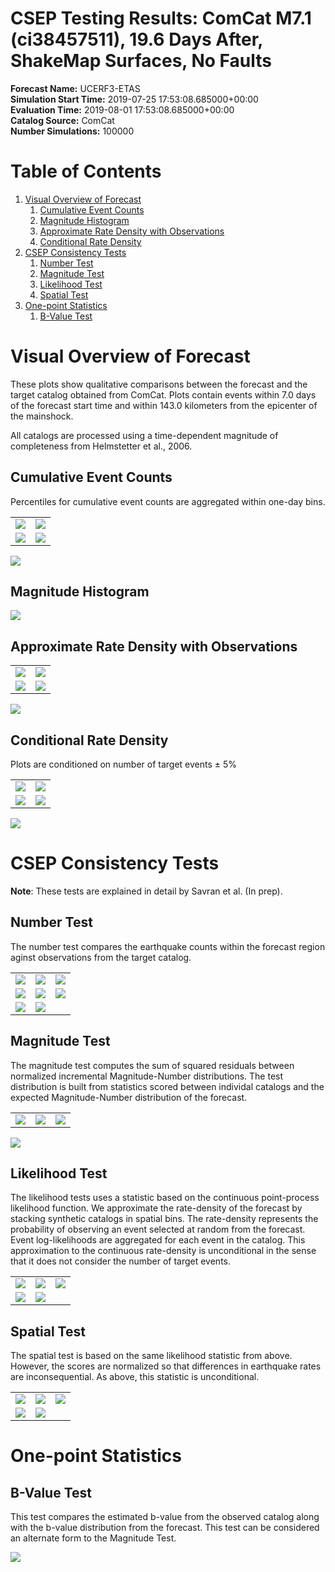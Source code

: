 # CSEP Testing Results: ComCat M7.1 (ci38457511), 19.6 Days After, ShakeMap Surfaces, No Faults  
**Forecast Name:** UCERF3-ETAS  
**Simulation Start Time:** 2019-07-25 17:53:08.685000+00:00  
**Evaluation Time:** 2019-08-01 17:53:08.685000+00:00  
**Catalog Source:** ComCat  
**Number Simulations:** 100000
# Table of Contents
1. [Visual Overview of Forecast](#visual_overview_of_forecast)
   1. [Cumulative Event Counts](#cumulative_event_counts)
   1. [Magnitude Histogram](#magnitude_histogram)
   1. [Approximate Rate Density with Observations](#approximate_rate_density_with_observations)
   1. [Conditional Rate Density](#conditional_rate_density)
1. [CSEP Consistency Tests](#csep_consistency_tests)
   1. [Number Test](#number_test)
   1. [Magnitude Test](#magnitude_test)
   1. [Likelihood Test](#likelihood_test)
   1. [Spatial Test](#spatial_test)
1. [One-point Statistics](#one-point_statistics)
   1. [B-Value Test](#b-value_test)
# Visual Overview of Forecast <a name="visual_overview_of_forecast"></a>

These plots show qualitative comparisons between the forecast and the target catalog obtained from ComCat. Plots contain events within 7.0 days of the forecast start time and within 143.0 kilometers from the epicenter of the mainshock.  
  
All catalogs are processed using a time-dependent magnitude of completeness from Helmstetter et al., 2006.

## Cumulative Event Counts  <a name="cumulative_event_counts"></a>

Percentiles for cumulative event counts are aggregated within one-day bins.  


| | |
| --- | --- |
|  ![](plots/cum_counts_mw_2p5.png) | ![](plots/cum_counts_mw_3p0.png) |
|  ![](plots/cum_counts_mw_3p5.png) | ![](plots/cum_counts_mw_4p0.png) |
![](plots/cum_counts_mw_4p5.png)
## Magnitude Histogram  <a name="magnitude_histogram"></a>



![](plots/mag_hist_mw_2p5.png)
## Approximate Rate Density with Observations  <a name="approximate_rate_density_with_observations"></a>



| | |
| --- | --- |
|  ![](plots/crd_obs_mw_2p5.png) | ![](plots/crd_obs_mw_3p0.png) |
|  ![](plots/crd_obs_mw_3p5.png) | ![](plots/crd_obs_mw_4p0.png) |
![](plots/crd_obs_mw_4p5.png)
## Conditional Rate Density  <a name="conditional_rate_density"></a>

Plots are conditioned on number of target events ± 5%


| | |
| --- | --- |
|  ![](plots/cond_rates_mw_2p5.png) | ![](plots/cond_rates_mw_3p0.png) |
|  ![](plots/cond_rates_mw_3p5.png) | ![](plots/cond_rates_mw_4p0.png) |
![](plots/cond_rates_mw_4p5.png)
# CSEP Consistency Tests <a name="csep_consistency_tests"></a>

<b>Note</b>: These tests are explained in detail by Savran et al. (In prep).

## Number Test  <a name="number_test"></a>

The number test compares the earthquake counts within the forecast region aginst observations from the target catalog.


| | | |
| --- | --- | --- |
|  ![](plots/n_test_mw_2p5.png) | ![](plots/n_test_mw_3p0.png) | ![](plots/n_test_mw_3p5.png) |
|  ![](plots/n_test_mw_4p0.png) | ![](plots/n_test_mw_4p5.png) | ![](plots/n_test_mw_5p0.png) |
|  ![](plots/n_test_mw_5p5.png) | ![](plots/n_test_mw_6p0.png) |
## Magnitude Test  <a name="magnitude_test"></a>

The magnitude test computes the sum of squared residuals between normalized incremental Magnitude-Number distributions. The test distribution is built from statistics scored between individal catalogs and the expected Magnitude-Number distribution of the forecast.


| | | |
| --- | --- | --- |
|  ![](plots/m-test_mw_2p5.png) | ![](plots/m-test_mw_3p0.png) | ![](plots/m-test_mw_3p5.png) |
![](plots/m-test_mw_4p0.png)
## Likelihood Test  <a name="likelihood_test"></a>

The likelihood tests uses a statistic based on the continuous point-process likelihood function. We approximate the rate-density of the forecast by stacking synthetic catalogs in spatial bins. The rate-density represents the probability of observing an event selected at random from the forecast. Event log-likelihoods are aggregated for each event in the catalog. This approximation to the continuous rate-density is unconditional in the sense that it does not consider the number of target events.


| | | |
| --- | --- | --- |
|  ![](plots/l-test_mw_2p5.png) | ![](plots/l-test_mw_3p0.png) | ![](plots/l-test_mw_3p5.png) |
|  ![](plots/l-test_mw_4p0.png) | ![](plots/l-test_mw_4p5.png) |
## Spatial Test  <a name="spatial_test"></a>

The spatial test is based on the same likelihood statistic from above. However, the scores are normalized so that differences in earthquake rates are inconsequential. As above, this statistic is unconditional.


| | | |
| --- | --- | --- |
|  ![](plots/s-test_mw_2p5.png) | ![](plots/s-test_mw_3p0.png) | ![](plots/s-test_mw_3p5.png) |
|  ![](plots/s-test_mw_4p0.png) | ![](plots/s-test_mw_4p5.png) |
# One-point Statistics <a name="one-point_statistics"></a>


## B-Value Test  <a name="b-value_test"></a>

This test compares the estimated b-value from the observed catalog along with the b-value distribution from the forecast. This test can be considered an alternate form to the Magnitude Test.


![](plots/bv_test_mw_2p5.png)
